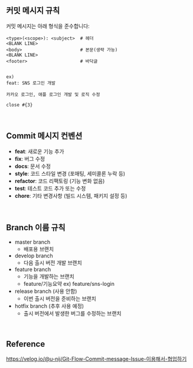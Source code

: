 ## 커밋 메시지 규칙
커밋 메시지는 아래 형식을 준수합니다:

```
<type>(<scope>): <subject>	# 헤더
<BLANK LINE>
<body>						# 본문(생략 가능)
<BLANK LINE>
<footer>					# 바닥글


ex)
feat: SNS 로그인 개발

카카오 로그인, 애플 로그인 개발 및 로직 수정

close #{3}

```

<br>

## Commit 메시지 컨벤션
- **feat**: 새로운 기능 추가  
- **fix**: 버그 수정  
- **docs**: 문서 수정  
- **style**: 코드 스타일 변경 (포매팅, 세미콜론 누락 등)  
- **refactor**: 코드 리팩토링 (기능 변화 없음)  
- **test**: 테스트 코드 추가 또는 수정  
- **chore**: 기타 변경사항 (빌드 시스템, 패키지 설정 등)

<br>

## Branch 이름 규칙
- master branch
  - 배포용 브랜치
- develop branch
  - 다음 출시 버전 개발 브랜치
- feature branch
  - 기능을 개발하는 브랜치
  - feature/기능요약 ex) feature/sns-login
- release branch (사용 안함)
  - 이번 출시 버전을 준비하는 브랜치
- hotfix branch (추후 사용 예정)
  - 출시 버전에서 발생한 버그를 수정하는 브랜치

<br>

## Reference
https://velog.io/@u-nij/Git-Flow-Commit-message-Issue-이용해서-협업하기




